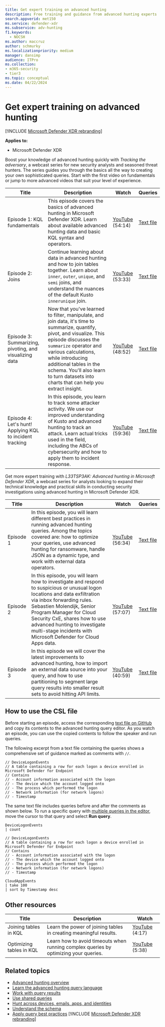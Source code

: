 ```yaml
---
title: Get expert training on advanced hunting
description: Free training and guidance from advanced hunting experts
search.appverid: met150
ms.service: defender-xdr
ms.subservice: adv-hunting
f1.keywords: 
  - NOCSH
ms.author: maccruz
author: schmurky
ms.localizationpriority: medium
manager: dansimp
audience: ITPro
ms.collection: 
- m365-security
- tier3
ms.topic: conceptual
ms.date: 04/22/2024
---
```


# Get expert training on advanced hunting

[!INCLUDE [Microsoft Defender XDR rebranding](../includes/microsoft-defender.md)]

**Applies to:**

- Microsoft Defender XDR

Boost your knowledge of advanced hunting quickly with _Tracking the adversary_, a webcast series for new security analysts and seasoned threat hunters. The series guides you through the basics all the way to creating your own sophisticated queries. Start with the first video on fundamentals or jump to more advanced videos that suit your level of experience.

| Title | Description | Watch | Queries |
|---|---|---|---|
| Episode 1: KQL fundamentals | This episode covers the basics of advanced hunting in Microsoft Defender XDR. Learn about available advanced hunting data and basic KQL syntax and operators. | [YouTube](https://youtu.be/0D9TkGjeJwM?t=351) (54:14) | [Text file](https://github.com/microsoft/Microsoft-365-Defender-Hunting-Queries/blob/master/Webcasts/TrackingTheAdversary/Episode%201%20-%20KQL%20Fundamentals.txt) |
| Episode 2: Joins | Continue learning about data in advanced hunting and how to join tables together. Learn about `inner`, `outer`, `unique`, and `semi` joins, and understand the nuances of the default Kusto `innerunique` join. | [YouTube](https://youtu.be/LMrO6K5TWOU?t=297) (53:33) | [Text file](https://github.com/microsoft/Microsoft-365-Defender-Hunting-Queries/blob/master/Webcasts/TrackingTheAdversary/Episode%202%20-%20Joins.txt) |
| Episode 3: Summarizing, pivoting, and visualizing data | Now that you've learned to filter, manipulate, and join data, it's time to summarize, quantify, pivot, and visualize. This episode discusses the `summarize` operator and various calculations, while introducing additional tables in the schema. You'll also learn to turn datasets into charts that can help you extract insight. | [YouTube](https://youtu.be/UKnk9U1NH6Y?t=296) (48:52) | [Text file](https://github.com/microsoft/Microsoft-365-Defender-Hunting-Queries/blob/master/Webcasts/TrackingTheAdversary/Episode%203%20-%20Summarizing%2C%20Pivoting%2C%20and%20Joining.txt) |
| Episode 4: Let's hunt! Applying KQL to incident tracking | In this episode, you learn to track some attacker activity. We use our improved understanding of Kusto and advanced hunting to track an attack. Learn actual tricks used in the field, including the ABCs of cybersecurity and how to apply them to incident response. | [YouTube](https://youtu.be/2EUxOc_LNd8?t=291) (59:36) | [Text file](https://github.com/microsoft/Microsoft-365-Defender-Hunting-Queries/blob/master/Webcasts/TrackingTheAdversary/Episode%204%20-%20Lets%20Hunt.txt)

Get more expert training with *L33TSP3AK: Advanced hunting in Microsoft Defender XDR*, a webcast series for analysts looking to expand their technical knowledge and practical skills in conducting security investigations using advanced hunting in Microsoft Defender XDR.

| Title | Description | Watch | Queries |
|---|---|---|---|
| Episode 1  | In this episode, you will learn different best practices in running advanced hunting queries. Among the topics covered are: how to optimize your queries, use advanced hunting for ransomware, handle JSON as a dynamic type, and work with external data operators. | [YouTube](https://www.youtube.com/watch?v=nMGbK-ALaVg&feature=youtu.be) (56:34) | [Text file](https://github.com/microsoft/Microsoft-365-Defender-Hunting-Queries/blob/master/Webcasts/l33tSpeak/Performance%2C%20Json%20and%20dynamics%20operator%2C%20external%20data.txt) |
| Episode 2 | In this episode, you will learn how to investigate and respond to suspicious or unusual logon locations and data exfiltration via inbox forwarding rules. Sebastien Molendijk, Senior Program Manager for Cloud Security CxE, shares how to use advanced hunting to investigate multi-stage incidents with Microsoft Defender for Cloud Apps data. | [YouTube](https://www.youtube.com/watch?v=QaUxdtNfbd8) (57:07) | [Text file](https://github.com/microsoft/Microsoft-365-Defender-Hunting-Queries/blob/master/Webcasts/l33tSpeak/MCAS%20-%20The%20Hunt.txt)
| Episode 3 | In this episode we will cover the latest improvements to advanced hunting, how to import an external data source into your query, and how to use partitioning to segment large query results into smaller result sets to avoid hitting API limits. | [YouTube](https://www.youtube.com/watch?v=vd5lgIJKmYs) (40:59) | [Text file](https://github.com/microsoft/Microsoft-365-Defender-Hunting-Queries/blob/master/Webcasts/l33tSpeak/l33tspeak%2011%20Oct%202021%20-%20externaldata%20and%20query%20partitioning.csl)

## How to use the CSL file

Before starting an episode, access the corresponding [text file on GitHub](https://github.com/microsoft/Microsoft-365-Defender-Hunting-Queries/tree/master/Webcasts) and copy its contents to the advanced hunting query editor. As you watch an episode, you can use the copied contents to follow the speaker and run queries.

The following excerpt from a text file containing the queries shows a comprehensive set of guidance marked as comments with `//`.

```kusto
// DeviceLogonEvents
// A table containing a row for each logon a device enrolled in Microsoft Defender for Endpoint
// Contains
// - Account information associated with the logon
// - The device which the account logged onto
// - The process which performed the logon
// - Network information (for network logons)
// - Timestamp
```

The same text file includes queries before and after the comments as shown below. To run a specific query with [multiple queries in the editor](advanced-hunting-query-language.md#work-with-multiple-queries-in-the-editor), move the cursor to that query and select **Run query**.

```kusto
DeviceLogonEvents
| count

// DeviceLogonEvents
// A table containing a row for each logon a device enrolled in Microsoft Defender for Endpoint
// Contains
// - Account information associated with the logon
// - The device which the account logged onto
// - The process which performed the logon
// - Network information (for network logons)
// - Timestamp

CloudAppEvents
| take 100
| sort by Timestamp desc
```


## Other resources

| Title | Description | Watch |
|---|---|---|
|Joining tables in KQL | Learn the power of joining tables in creating meaningful results. | [YouTube](https://www.youtube.com/watch?v=8qZx7Pp5XgM) (4:17) |
| Optimizing tables in KQL | Learn how to avoid timeouts when running complex queries by optimizing your queries. | [YouTube](https://www.youtube.com/watch?v=ceYvRuPp5D8) (5:38)  | 

## Related topics

- [Advanced hunting overview](advanced-hunting-overview.md)
- [Learn the advanced hunting query language](advanced-hunting-query-language.md)
- [Work with query results](advanced-hunting-query-results.md)
- [Use shared queries](advanced-hunting-shared-queries.md)
- [Hunt across devices, emails, apps, and identities](advanced-hunting-query-emails-devices.md)
- [Understand the schema](advanced-hunting-schema-tables.md)
- [Apply query best practices](advanced-hunting-best-practices.md)
[!INCLUDE [Microsoft Defender XDR rebranding](../includes/defender-m3d-techcommunity.md)]
